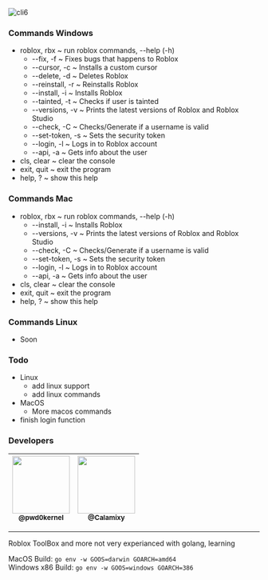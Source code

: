 ![cli6](https://user-images.githubusercontent.com/79817991/140673112-61ca708b-e150-4a9b-b609-f95ba148d84e.png)

### Commands Windows
* roblox, rbx ~ run roblox commands, --help (-h)
  * --fix, -f ~ Fixes bugs that happens to Roblox
  * --cursor, -c ~ Installs a custom cursor
  * --delete, -d ~ Deletes Roblox
  * --reinstall, -r ~ Reinstalls Roblox
  * --install, -i ~ Installs Roblox
  * --tainted, -t ~ Checks if user is tainted
  * --versions, -v ~ Prints the latest versions of Roblox and Roblox Studio
  * --check, -C ~ Checks/Generate if a username is valid
  * --set-token, -s ~ Sets the security token
  * --login, -l ~ Logs in to Roblox account
  * --api, -a ~ Gets info about the user
* cls, clear ~ clear the console
* exit, quit ~ exit the program
* help, ? ~ show this help

### Commands Mac
* roblox, rbx ~ run roblox commands, --help (-h)
  * --install, -i ~ Installs Roblox
  * --versions, -v ~ Prints the latest versions of Roblox and Roblox Studio
  * --check, -C ~ Checks/Generate if a username is valid
  * --set-token, -s ~ Sets the security token
  * --login, -l ~ Logs in to Roblox account
  * --api, -a ~ Gets info about the user
* cls, clear ~ clear the console
* exit, quit ~ exit the program
* help, ? ~ show this help

### Commands Linux
* Soon

### Todo
* Linux
  * add linux support
  * add linux commands 
* MacOS
  * More macos commands 
* finish login function

### Developers
| [<img src="https://github.com/pwd0kernel.png?size=115" width=115><br><sub>@pwd0kernel</sub>](https://github.com/pwd0kernel) | [<img src="https://github.com/Calamixy.png?size=115" width=115><br><sub>@Calamixy</sub>](https://github.com/Calamixy) |
| :---: | :---: |

---
Roblox ToolBox and more
not very experianced with golang, learning

MacOS Build: `go env -w GOOS=darwin GOARCH=amd64` <br>
Windows x86 Build: `go env -w GOOS=windows GOARCH=386`
